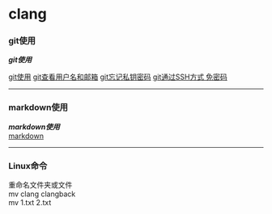 # clang

### git使用

***git使用*** <br>

[git使用](https://blog.csdn.net/youzhouliu/article/details/78952453)
[git查看用户名和邮箱](https://blog.csdn.net/bit_girl/article/details/53560885)
[git忘记私钥密码](https://blog.csdn.net/qq_34902522/article/details/78498664)
[git通过SSH方式 免密码](https://blog.csdn.net/java_gchsh/article/details/72911630)

---
### markdown使用
***markdown使用***<br>
[markdown](https://www.jianshu.com/p/191d1e21f7ed)

---
### Linux命令
重命名文件夹或文件<br>
mv clang clangback<br>
mv 1.txt 2.txt
